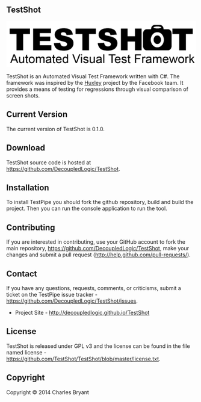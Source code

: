 TestShot
--------

![TestShot Logo](https://github.com/DecoupledLogic/TestShot/blob/master/creative/logo/logo.png?raw=true)

TestShot is an Automated Visual Test Framework written with C#. The framework was inspired by the [Huxley](https://github.com/facebook/huxley) project by the Facebook team. It provides a means of testing for regressions through visual comparison of screen shots.

Current Version
---------------

The current version of TestShot is 0.1.0. 

Download
--------

TestShot source code is hosted at https://github.com/DecoupledLogic/TestShot. 


Installation
------------

To install TestPipe you should fork the github repository, build and build the project. Then you can run the console application to run the tool.

Contributing
------------

If you are interested in contributing, use your GitHub account to fork the main repository, https://github.com/DecoupledLogic/TestShot, make your changes and 
submit a pull request (http://help.github.com/pull-requests/). 

Contact
-------

If you have any questions, requests, comments, or criticisms, submit a ticket on 
the TestPipe issue tracker - https://github.com/DecoupledLogic/TestShot/issues.

* Project Site -  http://decoupledlogic.github.io/TestShot

License
-------

TestShot is released under GPL v3 and the license can be found in the file named
license - https://github.com/TestShot/TestShot/blob/master/license.txt.

Copyright
---------

Copyright © 2014 Charles Bryant
